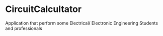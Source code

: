 # CircuitCalcultator
Application that perform some Electrical/ Electronic Engineering Students and professionals

